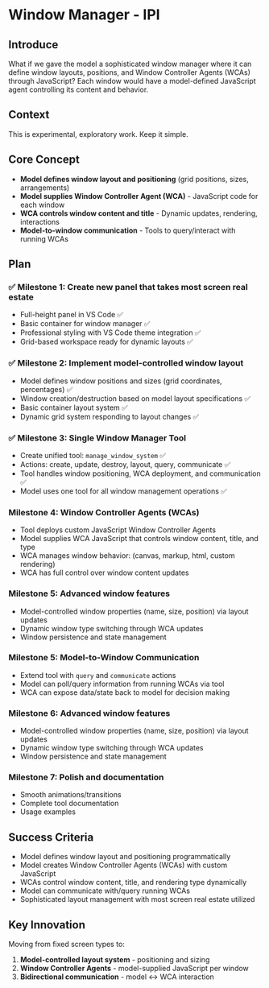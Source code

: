# Window Manager - IPI

## Introduce

What if we gave the model a sophisticated window manager where it can define window layouts, positions, and Window Controller Agents (WCAs) through JavaScript? Each window would have a model-defined JavaScript agent controlling its content and behavior.

## Context
This is experimental, exploratory work. Keep it simple.

## Core Concept
- **Model defines window layout and positioning** (grid positions, sizes, arrangements)
- **Model supplies Window Controller Agent (WCA)** - JavaScript code for each window
- **WCA controls window content and title** - Dynamic updates, rendering, interactions
- **Model-to-window communication** - Tools to query/interact with running WCAs

## Plan

### ✅ Milestone 1: Create new panel that takes most screen real estate
- Full-height panel in VS Code ✅
- Basic container for window manager ✅
- Professional styling with VS Code theme integration ✅
- Grid-based workspace ready for dynamic layouts ✅

### ✅ Milestone 2: Implement model-controlled window layout
- Model defines window positions and sizes (grid coordinates, percentages) ✅
- Window creation/destruction based on model layout specifications ✅
- Basic container layout system ✅
- Dynamic grid system responding to layout changes ✅

### ✅ Milestone 3: Single Window Manager Tool
- Create unified tool: `manage_window_system` ✅
- Actions: create, update, destroy, layout, query, communicate ✅
- Tool handles window positioning, WCA deployment, and communication ✅
- Model uses one tool for all window management operations ✅

### Milestone 4: Window Controller Agents (WCAs)
- Tool deploys custom JavaScript Window Controller Agents
- Model supplies WCA JavaScript that controls window content, title, and type
- WCA manages window behavior: (canvas, markup, html, custom rendering)
- WCA has full control over window content updates

### Milestone 5: Advanced window features
- Model-controlled window properties (name, size, position) via layout updates
- Dynamic window type switching through WCA updates
- Window persistence and state management

### Milestone 5: Model-to-Window Communication
- Extend tool with `query` and `communicate` actions
- Model can poll/query information from running WCAs via tool
- WCA can expose data/state back to model for decision making

### Milestone 6: Advanced window features
- Model-controlled window properties (name, size, position) via layout updates
- Dynamic window type switching through WCA updates
- Window persistence and state management

### Milestone 7: Polish and documentation
- Smooth animations/transitions
- Complete tool documentation
- Usage examples

## Success Criteria
- Model defines window layout and positioning programmatically
- Model creates Window Controller Agents (WCAs) with custom JavaScript  
- WCAs control window content, title, and rendering type dynamically
- Model can communicate with/query running WCAs
- Sophisticated layout management with most screen real estate utilized

## Key Innovation
Moving from fixed screen types to:
1. **Model-controlled layout system** - positioning and sizing
2. **Window Controller Agents** - model-supplied JavaScript per window  
3. **Bidirectional communication** - model ↔ WCA interaction